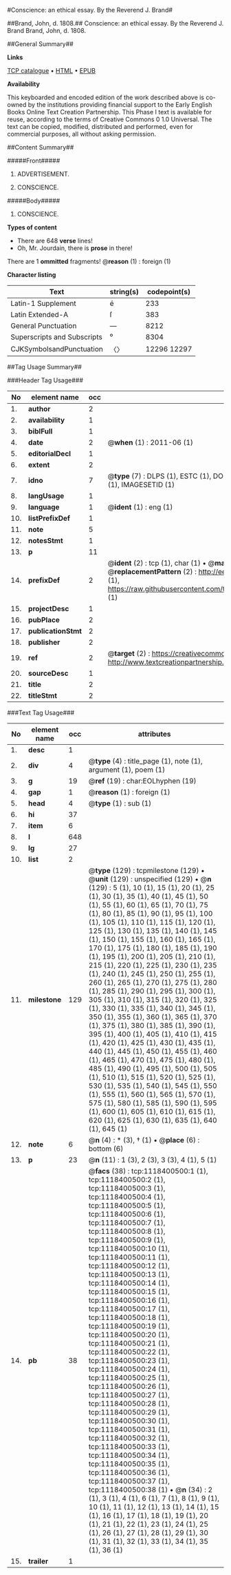 #Conscience: an ethical essay. By the Reverend J. Brand#

##Brand, John, d. 1808.##
Conscience: an ethical essay. By the Reverend J. Brand
Brand, John, d. 1808.

##General Summary##

**Links**

[TCP catalogue](http://www.ota.ox.ac.uk/tcp/)  • 
[HTML](http://tei.it.ox.ac.uk/tcp/Texts-HTML/free/004/004841138.html)  • 
[EPUB](http://tei.it.ox.ac.uk/tcp/Texts-EPUB/free/004/004841138.epub)

**Availability**

This keyboarded and encoded edition of the
	       work described above is co-owned by the institutions
	       providing financial support to the Early English Books
	       Online Text Creation Partnership. This Phase I text is
	       available for reuse, according to the terms of Creative
	       Commons 0 1.0 Universal. The text can be copied,
	       modified, distributed and performed, even for
	       commercial purposes, all without asking permission.


##Content Summary##

#####Front#####

1. ADVERTISEMENT.

1. CONSCIENCE.

#####Body#####

1. CONSCIENCE.

**Types of content**

  * There are 648 **verse** lines!
  * Oh, Mr. Jourdain, there is **prose** in there!

There are 1 **ommitted** fragments! 
 @__reason__ (1) : foreign (1)

**Character listing**


|Text|string(s)|codepoint(s)|
|---|---|---|
|Latin-1 Supplement|é|233|
|Latin Extended-A|ſ|383|
|General Punctuation|—|8212|
|Superscripts             and Subscripts|⁰|8304|
|CJKSymbolsandPunctuation|〈〉|12296 12297|

##Tag Usage Summary##

###Header Tag Usage###

|No|element name|occ|attributes|
|---|---|---|---|
|1.|__author__|2||
|2.|__availability__|1||
|3.|__biblFull__|1||
|4.|__date__|2| @__when__ (1) : 2011-06 (1)|
|5.|__editorialDecl__|1||
|6.|__extent__|2||
|7.|__idno__|7| @__type__ (7) : DLPS (1), ESTC (1), DOCNO (1), TCP (1), GALEDOCNO (1), CONTENTSET (1), IMAGESETID (1)|
|8.|__langUsage__|1||
|9.|__language__|1| @__ident__ (1) : eng (1)|
|10.|__listPrefixDef__|1||
|11.|__note__|5||
|12.|__notesStmt__|1||
|13.|__p__|11||
|14.|__prefixDef__|2| @__ident__ (2) : tcp (1), char (1)  •  @__matchPattern__ (2) : ([0-9\-]+):([0-9IVX]+) (1), (.+) (1)  •  @__replacementPattern__ (2) : http://eebo.chadwyck.com/downloadtiff?vid=$1&page=$2 (1), https://raw.githubusercontent.com/textcreationpartnership/Texts/master/tcpchars.xml#$1 (1)|
|15.|__projectDesc__|1||
|16.|__pubPlace__|2||
|17.|__publicationStmt__|2||
|18.|__publisher__|2||
|19.|__ref__|2| @__target__ (2) : https://creativecommons.org/publicdomain/zero/1.0/ (1), http://www.textcreationpartnership.org/docs/. (1)|
|20.|__sourceDesc__|1||
|21.|__title__|2||
|22.|__titleStmt__|2||


###Text Tag Usage###

|No|element name|occ|attributes|
|---|---|---|---|
|1.|__desc__|1||
|2.|__div__|4| @__type__ (4) : title_page (1), note (1), argument (1), poem (1)|
|3.|__g__|19| @__ref__ (19) : char:EOLhyphen (19)|
|4.|__gap__|1| @__reason__ (1) : foreign (1)|
|5.|__head__|4| @__type__ (1) : sub (1)|
|6.|__hi__|37||
|7.|__item__|6||
|8.|__l__|648||
|9.|__lg__|27||
|10.|__list__|2||
|11.|__milestone__|129| @__type__ (129) : tcpmilestone (129)  •  @__unit__ (129) : unspecified (129)  •  @__n__ (129) : 5 (1), 10 (1), 15 (1), 20 (1), 25 (1), 30 (1), 35 (1), 40 (1), 45 (1), 50 (1), 55 (1), 60 (1), 65 (1), 70 (1), 75 (1), 80 (1), 85 (1), 90 (1), 95 (1), 100 (1), 105 (1), 110 (1), 115 (1), 120 (1), 125 (1), 130 (1), 135 (1), 140 (1), 145 (1), 150 (1), 155 (1), 160 (1), 165 (1), 170 (1), 175 (1), 180 (1), 185 (1), 190 (1), 195 (1), 200 (1), 205 (1), 210 (1), 215 (1), 220 (1), 225 (1), 230 (1), 235 (1), 240 (1), 245 (1), 250 (1), 255 (1), 260 (1), 265 (1), 270 (1), 275 (1), 280 (1), 285 (1), 290 (1), 295 (1), 300 (1), 305 (1), 310 (1), 315 (1), 320 (1), 325 (1), 330 (1), 335 (1), 340 (1), 345 (1), 350 (1), 355 (1), 360 (1), 365 (1), 370 (1), 375 (1), 380 (1), 385 (1), 390 (1), 395 (1), 400 (1), 405 (1), 410 (1), 415 (1), 420 (1), 425 (1), 430 (1), 435 (1), 440 (1), 445 (1), 450 (1), 455 (1), 460 (1), 465 (1), 470 (1), 475 (1), 480 (1), 485 (1), 490 (1), 495 (1), 500 (1), 505 (1), 510 (1), 515 (1), 520 (1), 525 (1), 530 (1), 535 (1), 540 (1), 545 (1), 550 (1), 555 (1), 560 (1), 565 (1), 570 (1), 575 (1), 580 (1), 585 (1), 590 (1), 595 (1), 600 (1), 605 (1), 610 (1), 615 (1), 620 (1), 625 (1), 630 (1), 635 (1), 640 (1), 645 (1)|
|12.|__note__|6| @__n__ (4) : * (3), † (1)  •  @__place__ (6) : bottom (6)|
|13.|__p__|23| @__n__ (11) : 1 (3), 2 (3), 3 (3), 4 (1), 5 (1)|
|14.|__pb__|38| @__facs__ (38) : tcp:1118400500:1 (1), tcp:1118400500:2 (1), tcp:1118400500:3 (1), tcp:1118400500:4 (1), tcp:1118400500:5 (1), tcp:1118400500:6 (1), tcp:1118400500:7 (1), tcp:1118400500:8 (1), tcp:1118400500:9 (1), tcp:1118400500:10 (1), tcp:1118400500:11 (1), tcp:1118400500:12 (1), tcp:1118400500:13 (1), tcp:1118400500:14 (1), tcp:1118400500:15 (1), tcp:1118400500:16 (1), tcp:1118400500:17 (1), tcp:1118400500:18 (1), tcp:1118400500:19 (1), tcp:1118400500:20 (1), tcp:1118400500:21 (1), tcp:1118400500:22 (1), tcp:1118400500:23 (1), tcp:1118400500:24 (1), tcp:1118400500:25 (1), tcp:1118400500:26 (1), tcp:1118400500:27 (1), tcp:1118400500:28 (1), tcp:1118400500:29 (1), tcp:1118400500:30 (1), tcp:1118400500:31 (1), tcp:1118400500:32 (1), tcp:1118400500:33 (1), tcp:1118400500:34 (1), tcp:1118400500:35 (1), tcp:1118400500:36 (1), tcp:1118400500:37 (1), tcp:1118400500:38 (1)  •  @__n__ (34) : 2 (1), 3 (1), 4 (1), 6 (1), 7 (1), 8 (1), 9 (1), 10 (1), 11 (1), 12 (1), 13 (1), 14 (1), 15 (1), 16 (1), 17 (1), 18 (1), 19 (1), 20 (1), 21 (1), 22 (1), 23 (1), 24 (1), 25 (1), 26 (1), 27 (1), 28 (1), 29 (1), 30 (1), 31 (1), 32 (1), 33 (1), 34 (1), 35 (1), 36 (1)|
|15.|__trailer__|1||
